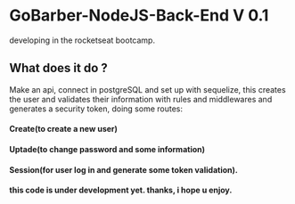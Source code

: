 # GoBarber-NodeJS-Back-End V 0.1
developing in the rocketseat bootcamp.

## What does it do ?
Make an api, connect in postgreSQL and set up with sequelize,
this creates the user and validates their information with rules and middlewares and generates a security token,
doing some routes:
 
 #### Create(to create a new user)
 #### Uptade(to change password and some information)
 #### Session(for user log in and generate some token validation).
 
 #### this code is under development yet. thanks, i hope u enjoy.





